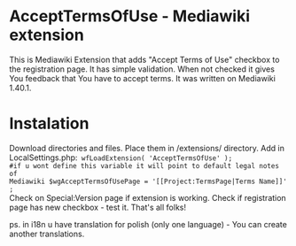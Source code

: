 # AcceptTermsOfUse - Mediawiki extension
This is Mediawiki Extension that adds "Accept Terms of Use" checkbox to the registration page. It has simple validation. When not checked it gives You feedback that You have to accept terms.
It was written on Mediawiki 1.40.1.

# Instalation
Download directories and files. Place them in /extensions/ directory. Add in LocalSettings.php:<code>
wfLoadExtension( 'AcceptTermsOfUse' );
#if u wont define this variable it will point to default legal notes of Mediawiki
$wgAcceptTermsOfUsePage = '[[Project:TermsPage|Terms Name]]' ;
</code>
Check on Special:Version page if extension is working. Check if registration page has new checkbox - test it.
That's all folks!

ps. in i18n u have translation for polish (only one language) - You can create another translations.


